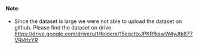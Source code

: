 #### Note:

+ Since the dataset is large we were not able to upload the dataset on github. Please find the dataset on drive: https://drive.google.com/drive/u/1/folders/15eqcItxJPKRfkswW4yJtk877VRi4fzYR
